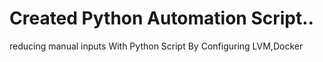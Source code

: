 # Created Python Automation Script..

reducing manual inputs With Python Script By Configuring LVM,Docker